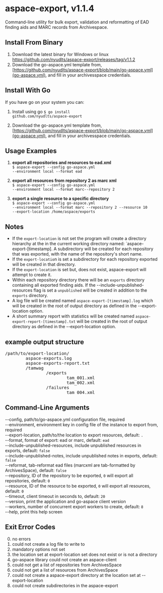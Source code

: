 aspace-export, v1.1.4
=====================
Command-line utility for bulk export, validation and reformatting of EAD finding aids and MARC records from Archivespace.

Install From Binary
-------------------
1. Download the latest binary for Windows or linux https://github.com/nyudlts/aspace-export/releases/tag/v1.1.2
2. Download the go-aspace.yml template from, [https://github.com/nyudlts/aspace-export/blob/main/go-aspace.yml](go-aspace.yml), and fill in your archivesspace credentials.

Install With Go
---------------
If you have go on your system you can:
1. Install using go
<code>$ go install github.com/nyudlts/aspace-export</code>

2. Download the go-aspace.yml template from, [https://github.com/nyudlts/aspace-export/blob/main/go-aspace.yml](go-aspace.yml), and fill in your archivesspace credentials.

Usage Examples
--------------
1. **export all repositories and resources to ead.xml**<br>
<code>$ aspace-export --config go-aspace.yml --environment local --format ead</code>

2. **export all resources from repository 2 as marc xml**<br>
<code>$ aspace-export --config go-aspace.yml --environment local --format marc--repository 2</code>

3. **export a single resource to a specific directory**<br>
<code>$ aspace-export --config go-aspace.yml --environment local --format marc --repository 2 --resource 10 --export-location /home/aspace/exports</code>

Notes
-----
* If the `export-location` is not set the program will create a directory hierarchy at the in the current working directory named: `aspace-export-[timestamp]. A subdirectory will be created for each repository that was exported, with the name of the repository's short name. 
* If the `export-locatio`n is set a subdirectory for each repository exported will be created in that directory.
* If the `export-location` is set but, does not exist, aspace-export will attempt to create it.
* Within each repository directory there will be an `exports` directory containing all exported finding aids. If the --include-unpublished-resources flag is set a `unpublished` will be created in addition to the `exports` directory.
* A log file will be created named `aspace-export-[timestamp].log` which will be created in the root of output directory as defined in the --export-location option.
* A short summary report with statistics will be created named `aspace-export-report-[timestamp].txt` will be created in the root of output directory as defined in the --export-location option.

example output structure
------------------------
<pre>
/path/to/export-location/
        aspace-exports.log
        aspace-exports-report.txt
        /tamwag
                /exports
                        tam_001.xml
                        tam_002.xml
                /failures
                        tam_004.xml
</pre>

Command-Line Arguments
----------------------
--config, path/to/go-aspace.yml configuration file, required<br>
--environment, environment key in config file of the instance to export from, required<br>
--export-location, path/to/the location to export resources, default: `.`<br>
--format, format of export: ead or marc, default: `ead`<br>
--include-unpublished-resources, include unpublished resources in exports, default: `false`<br>
--include-unpublished-notes, include unpublished notes in exports, default: `false`<br>
--reformat, tab-reformat ead files (marcxml are tab-formatted by ArchivesSpace), default: `false`<br>
--repository, ID of the repository to be exported, `0` will export all repositories, default: `0`<br>
--resource, ID of the resource to be exported, `0` will export all resources, default: `0`<br>
--timeout, client timeout in seconds to, default: `20`<br>
--version, print the application and go-aspace client version<br>
--workers, number of concurrent export workers to create, default: `8`<br>
--help, print this help screen<br>

Exit Error Codes
----------------
0. no errors
1. could not create a log file to write to
2. mandatory options not set
3. the location set at export-location set does not exist or is not a directory
4. go-aspace library could not create an aspace-client 
5. could not get a list of repositories from ArchivesSpace
6. could not get a list of resources from ArchivesSpace
7. could not create a aspace-export directory at the location set at --export-location 
8. could not create subdirectories in the aspace-export 



